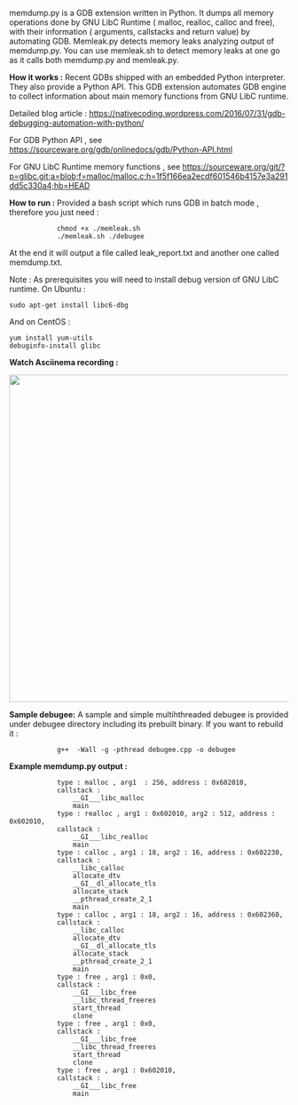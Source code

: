memdump.py is a GDB extension written in Python. It dumps all memory operations done by GNU LibC Runtime ( malloc, realloc, calloc and free),
with their information ( arguments, callstacks and return value) by automating GDB. Memleak.py detects memory leaks analyzing output
of memdump.py. You can use memleak.sh to detect memory leaks at one go as it calls both memdump.py and memleak.py.

**How it works :** Recent GDBs shipped with an embedded Python interpreter. They also provide a Python API. This GDB extension
automates GDB engine to collect information about main memory functions from GNU LibC runtime.

Detailed blog article : https://nativecoding.wordpress.com/2016/07/31/gdb-debugging-automation-with-python/

For GDB Python API , see https://sourceware.org/gdb/onlinedocs/gdb/Python-API.html

For GNU LibC Runtime memory functions , see https://sourceware.org/git/?p=glibc.git;a=blob;f=malloc/malloc.c;h=1f5f166ea2ecdf601546b4157e3a291dd5c330a4;hb=HEAD

**How to run :** Provided a bash script which runs GDB in batch mode , therefore you just need :

				chmod +x ./memleak.sh 
				./memleak.sh ./debugee
				
At the end it will output a file called leak_report.txt and another one called memdump.txt.

Note : As prerequisites you will need to install debug version of GNU LibC runtime. On Ubuntu : 

	sudo apt-get install libc6-dbg

And on CentOS :

	yum install yum-utils
	debuginfo-install glibc

**Watch Asciinema recording :** 



<a href="https://asciinema.org/a/8omw4c7xpqmp7sv6yud4d1kih" target="_blank"><img src="https://asciinema.org/a/1t658f4gnp6gi2fswoft42bmn.png" width="589"/></a>
										
**Sample debugee:** A sample and simple multihthreaded debugee is provided under debugee directory including its prebuilt binary. If you want to rebuild it :

				g++  -Wall -g -pthread debugee.cpp -o debugee

**Example memdump.py output :**

				type : malloc , arg1  : 256, address : 0x602010,
				callstack : 
					__GI___libc_malloc
					main
				type : realloc , arg1 : 0x602010, arg2 : 512, address : 0x602010,
				callstack : 
					__GI___libc_realloc
					main
				type : calloc , arg1 : 18, arg2 : 16, address : 0x602230,
				callstack : 
					__libc_calloc
					allocate_dtv
					__GI__dl_allocate_tls
					allocate_stack
					__pthread_create_2_1
					main
				type : calloc , arg1 : 18, arg2 : 16, address : 0x602360,
				callstack : 
					__libc_calloc
					allocate_dtv
					__GI__dl_allocate_tls
					allocate_stack
					__pthread_create_2_1
					main
				type : free , arg1 : 0x0,
				callstack : 
					__GI___libc_free
					__libc_thread_freeres
					start_thread
					clone
				type : free , arg1 : 0x0,
				callstack : 
					__GI___libc_free
					__libc_thread_freeres
					start_thread
					clone
				type : free , arg1 : 0x602010,
				callstack : 
					__GI___libc_free
					main